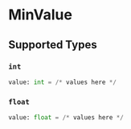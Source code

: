 # MinValue


## Supported Types

### `int`

```python
value: int = /* values here */
```

### `float`

```python
value: float = /* values here */
```

